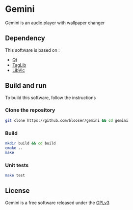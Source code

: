 # Gemini

Gemini is an audio player with wallpaper changer

## Dependency

This software is based on :
 - [Qt](https://www.qt.io/)
 - [TagLib](https://taglib.org/)
 - [LibVlc](https://wiki.videolan.org/LibVLC)

## Build and run

To build this software, follow the instructions

### Clone the repository

```bash
git clone https://github.com/blooser/gemini && cd gemini
```

### Build

```bash
mkdir build && cd build
cmake ..
make
```

### Unit tests

```bash
make test
```

## License

Gemini is a free software released under the [GPLv3](https://www.gnu.org/licenses/gpl-3.0.en.html) 

